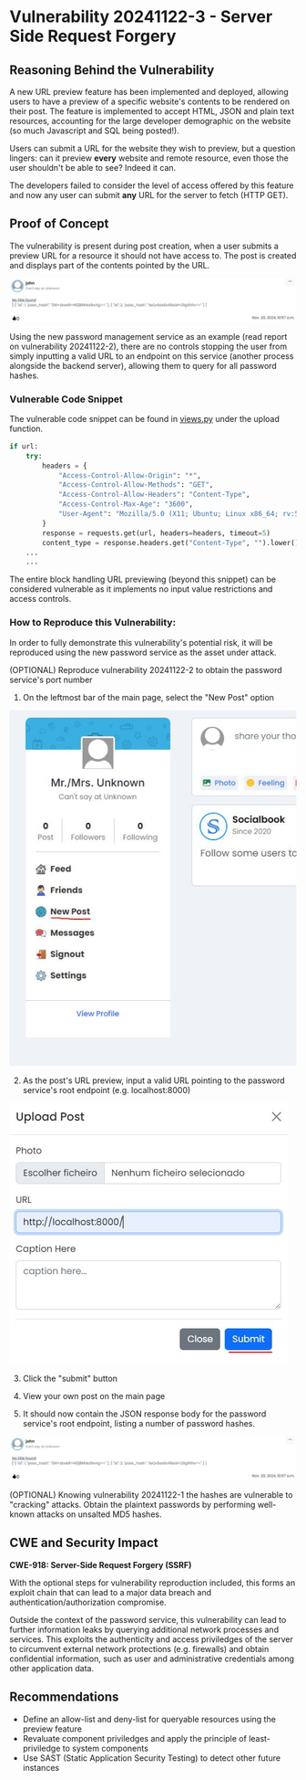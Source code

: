 # Vulnerability 20241122-3 - Server Side Request Forgery

## Reasoning Behind the Vulnerability

A new URL preview feature has been implemented and deployed, allowing users to have a preview of a specific website's contents to be rendered on their post. The feature is implemented to accept HTML, JSON and plain text resources, accounting for the large developer demographic on the website (so much Javascript and SQL being posted!).

Users can submit a URL for the website they wish to preview, but a question lingers: can it preview **every** website and remote resource, even those the user shouldn't be able to see? Indeed it can.

The developers failed to consider the level of access offered by this feature and now any user can submit **any** URL for the server to fetch (HTTP GET).

## Proof of Concept
The vulnerability is present during post creation, when a user submits a preview URL for a resource it should not have access to. The post is created and displays part of the contents pointed by the URL.

![Post leaking password hashes](sensitive.JPG "Post leaking password hashes")

Using the new password management service as an example (read report on vulnerability 20241122-2), there are no controls stopping the user from simply inputting a valid URL to an endpoint on this service (another process alongside the backend server), allowing them to query for all password hashes. 

### Vulnerable Code Snippet

The vulnerable code snippet can be found in [views.py](/app/project/views.py) under the upload function.
```python
if url:
    try:
        headers = {
            "Access-Control-Allow-Origin": "*",
            "Access-Control-Allow-Methods": "GET",
            "Access-Control-Allow-Headers": "Content-Type",
            "Access-Control-Max-Age": "3600",
            "User-Agent": "Mozilla/5.0 (X11; Ubuntu; Linux x86_64; rv:52.0) Gecko/20100101 Firefox/52.0",
        }
        response = requests.get(url, headers=headers, timeout=5)
        content_type = response.headers.get("Content-Type", "").lower()
    ...
    ...
```
The entire block handling URL previewing (beyond this snippet) can be considered vulnerable as it implements no input value restrictions and access controls.

### How to Reproduce this Vulnerability:

In order to fully demonstrate this vulnerability's potential risk, it will be reproduced using the new password service as the asset under attack.

(OPTIONAL) Reproduce vulnerability 20241122-2 to obtain the password service's port number
1. On the leftmost bar of the main page, select the "New Post" option

![New post](new_post.JPG "New post button")

2. As the post's URL preview, input a valid URL pointing to the password service's root endpoint (e.g. localhost:8000)

![Malicious URL](mallory_url.JPG "Malicious URL to fetch sensitive info from pass service")

3. Click the "submit" button

4. View your own post on the main page

5. It should now contain the JSON response body for the password service's root endpoint, listing a number of password hashes.

![Post leaking password hashes](sensitive.JPG "Post leaking password hashes")

(OPTIONAL) Knowing vulnerability 20241122-1 the hashes are vulnerable to "cracking" attacks. Obtain the plaintext passwords by performing well-known attacks on unsalted MD5 hashes.



## CWE and Security Impact
**CWE-918: Server-Side Request Forgery (SSRF)**

With the optional steps for vulnerability reproduction included, this forms an exploit chain that can lead to a major data breach and authentication/authorization compromise.

Outside the context of the password service, this vulnerability can lead to further information leaks by querying additional network processes and services. This exploits the authenticity and access priviledges of the server to circumvent external network protections (e.g. firewalls) and obtain confidential information, such as user and administrative credentials among other application data. 

## Recommendations
- Define an allow-list and deny-list for queryable resources using the preview feature
- Revaluate component priviledges and apply the principle of least-priviledge to system components
- Use SAST (Static Application Security Testing) to detect other future instances
